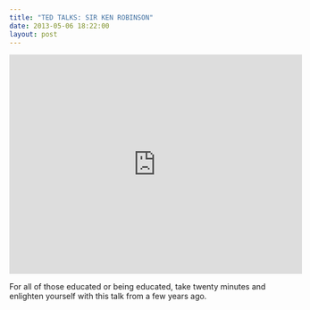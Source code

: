 ```yaml
---
title: "TED TALKS: SIR KEN ROBINSON"
date: 2013-05-06 18:22:00
layout: post
---
```


<p><iframe frameborder="0" height="393" src="http://www.youtube.com/embed/iG9CE55wbtY?rel=0" width="524"></iframe></p>
<p>For all of those educated or being educated, take twenty minutes and enlighten yourself with this talk from a few years ago.</p>

